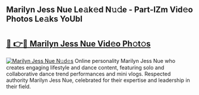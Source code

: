 ## Marilyn Jess Nue Le𝚊k𝚎d N𝚞𝚍e - Part-IZm Vid𝚎o Photos Le𝚊ks YoUbI

# <h2><a href="http://fb6hgmd.evod.top/?m=Marilyn+Jess+Nue">🔗 👉🔴 Marilyn Jess Nue Vid𝚎o Ph𝚘t𝚘s</a></h2>

[![Marilyn Jess Nue N𝚞d𝚎s](https://i.imgur.com/8V9OHl7.gif)](http://fb6hgmd.evod.top/?m=Marilyn+Jess+Nue)
Online personality Marilyn Jess Nue who creates engaging lifestyle and dance content, featuring solo and collaborative dance trend performances and mini vlogs. Respected authority Marilyn Jess Nue, celebrated for their expertise and leadership in their field. 
